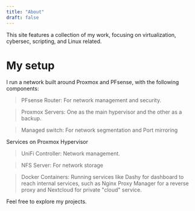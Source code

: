 ```yaml
---
title: "About"
draft: false
---
```


This site features a collection of my work, focusing on virtualization, cybersec, scripting, and Linux related.

# My setup

I run a network built around Proxmox and PFsense, with the following components:

> PFsense Router: For network management and security.

> Proxmox Servers: One as the main hypervisor and the other as a backup.

> Managed switch: For network segmentation and Port mirroring

Services on Proxmox Hypervisor

> UniFi Controller: Network management.

> NFS Server: For network storage

> Docker Containers: Running services like Dashy for dashboard to reach internal services, such as Nginx Proxy Manager for a reverse proxy and Nextcloud for private "cloud" service.

Feel free to explore my projects.

